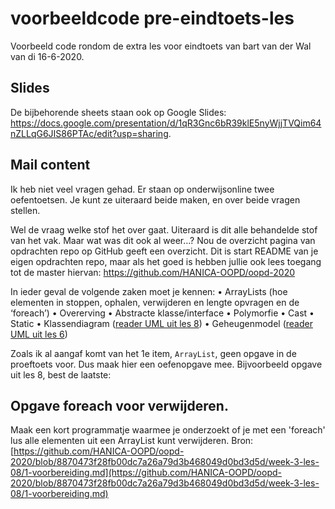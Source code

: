 # voorbeeldcode pre-eindtoets-les
Voorbeeld code rondom de extra les voor eindtoets van bart van der Wal van di 16-6-2020.

## Slides
De bijbehorende sheets staan ook op Google Slides: https://docs.google.com/presentation/d/1qR3Gnc6bR39klE5nyWjjTVQim64nZLLqG6JIS86PTAc/edit?usp=sharing.

## Mail content
Ik heb niet veel vragen gehad. Er staan op onderwijsonline twee oefentoetsen. Je kunt ze uiteraard beide maken, en over beide vragen stellen.

Wel de vraag welke stof het over gaat. Uiteraard is dit alle behandelde stof van het vak. Maar wat was dit ook al weer…?
Nou de overzicht pagina van opdrachten repo op GitHub geeft een overzicht. Dit is start README van je eigen opdrachten repo, maar als het goed is hebben jullie ook lees toegang tot de master hiervan:
https://github.com/HANICA-OOPD/oopd-2020

In ieder geval de volgende zaken moet je kennen:
•	ArrayLists (hoe elementen in stoppen, ophalen, verwijderen en lengte opvragen en de ‘foreach’)
•	Overerving
•	Abstracte klasse/interface
•	Polymorfie
•	Cast
•	Static
•	Klassendiagram ([reader UML uit les 8](https://onderwijsonline.han.nl/elearning/lesson/JNBYj8dq))
•	Geheugenmodel ([reader UML uit les 6](https://onderwijsonline.han.nl/elearning/lesson/QN4ZLg6D))

Zoals ik al aangaf komt van het 1e item, `ArrayList`, geen opgave in de proeftoets voor. Dus maak hier een oefenopgave mee. Bijvoorbeeld opgave uit les 8, best de laatste:

## Opgave foreach voor verwijderen.
Maak een kort programmatje waarmee je onderzoekt of je met een 'foreach' lus alle elementen uit een ArrayList kunt verwijderen.
Bron: [https://github.com/HANICA-OOPD/oopd-2020/blob/8870473f28fb00dc7a26a79d3b468049d0bd3d5d/week-3-les-08/1-voorbereiding.md](https://github.com/HANICA-OOPD/oopd-2020/blob/8870473f28fb00dc7a26a79d3b468049d0bd3d5d/week-3-les-08/1-voorbereiding.md)


